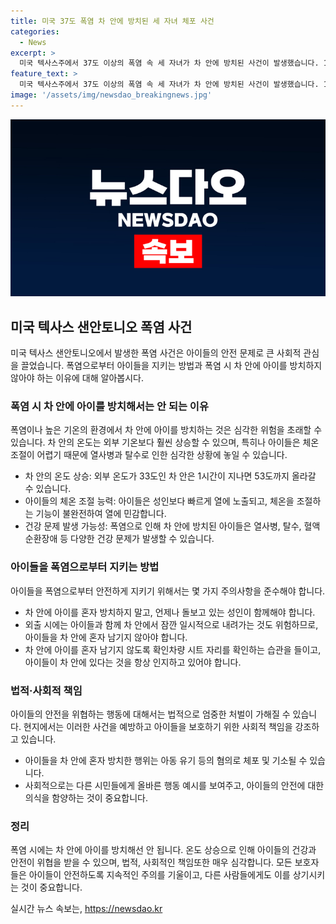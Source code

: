 ```yaml
---
title: 미국 37도 폭염 차 안에 방치된 세 자녀 체포 사건
categories:
  - News
excerpt: >
  미국 텍사스주에서 37도 이상의 폭염 속 세 자녀가 차 안에 방치된 사건이 발생했습니다. 1개월, 2세, 4세 아이들은 50분간 차 안에 있었으며, 주변 온도는 37도였습니다. 경찰은 엄마를 체포했고 아이들은 다행히 건강에 이상이 없었습니다. 더위로 차내 온도는 1시간이 지나면 53도까지 올라갈 수 있는데, 경찰은 아동 유기 등의 혐의로 엄마를 체포했습니다. (150자)
feature_text: >
  미국 텍사스주에서 37도 이상의 폭염 속 세 자녀가 차 안에 방치된 사건이 발생했습니다. 1개월, 2세, 4세 아이들은 50분간 차 안에 있었으며, 주변 온도는 37도였습니다. 경찰은 엄마를 체포했고 아이들은 다행히 건강에 이상이 없었습니다. 더위로 차내 온도는 1시간이 지나면 53도까지 올라갈 수 있는데, 경찰은 아동 유기 등의 혐의로 엄마를 체포했습니다. (150자)
image: '/assets/img/newsdao_breakingnews.jpg'
---
```


<p><img src="/assets/img/newsdao_breakingnews.jpg" alt="pcversion 속보" /></p>

<h2 data-ke-size="size26">미국 텍사스 샌안토니오 폭염 사건</h2>

<p data-ke-size="size16">미국 텍사스 샌안토니오에서 발생한 폭염 사건은 아이들의 안전 문제로 큰 사회적 관심을 끌었습니다. 폭염으로부터 아이들을 지키는 방법과 폭염 시 차 안에 아이를 방치하지 않아야 하는 이유에 대해 알아봅시다.</p>

<h3>폭염 시 차 안에 아이를 방치해서는 안 되는 이유</h3>

<p data-ke-size="size16">폭염이나 높은 기온의 환경에서 차 안에 아이를 방치하는 것은 심각한 위험을 초래할 수 있습니다. 차 안의 온도는 외부 기온보다 훨씬 상승할 수 있으며, 특히나 아이들은 체온 조절이 어렵기 때문에 열사병과 탈수로 인한 심각한 상황에 놓일 수 있습니다.</p>

<p><ul>
    <li>차 안의 온도 상승: 외부 온도가 33도인 차 안은 1시간이 지나면 53도까지 올라갈 수 있습니다.</li>
    <li>아이들의 체온 조절 능력: 아이들은 성인보다 빠르게 열에 노출되고, 체온을 조절하는 기능이 불완전하여 열에 민감합니다.</li>
    <li>건강 문제 발생 가능성: 폭염으로 인해 차 안에 방치된 아이들은 열사병, 탈수, 혈액순환장애 등 다양한 건강 문제가 발생할 수 있습니다.</li>
  </ul></p>

<h3>아이들을 폭염으로부터 지키는 방법</h3>

<p data-ke-size="size16">아이들을 폭염으로부터 안전하게 지키기 위해서는 몇 가지 주의사항을 준수해야 합니다.</p>

<p><ul>
    <li>차 안에 아이를 혼자 방치하지 말고, 언제나 돌보고 있는 성인이 함께해야 합니다.</li>
    <li>외출 시에는 아이들과 함께 차 안에서 잠깐 일시적으로 내려가는 것도 위험하므로, 아이들을 차 안에 혼자 남기지 않아야 합니다.</li>
    <li>차 안에 아이를 혼자 남기지 않도록 확인차량 시트 자리를 확인하는 습관을 들이고, 아이들이 차 안에 있다는 것을 항상 인지하고 있어야 합니다.</li>
  </ul></p>

<h3>법적·사회적 책임</h3>

<p data-ke-size="size16">아이들의 안전을 위협하는 행동에 대해서는 법적으로 엄중한 처벌이 가해질 수 있습니다. 현지에서는 이러한 사건을 예방하고 아이들을 보호하기 위한 사회적 책임을 강조하고 있습니다.</p>

<p><ul>
    <li>아이들을 차 안에 혼자 방치한 행위는 아동 유기 등의 혐의로 체포 및 기소될 수 있습니다.</li>
    <li>사회적으로는 다른 시민들에게 올바른 행동 예시를 보여주고, 아이들의 안전에 대한 의식을 함양하는 것이 중요합니다.</li>
  </ul></p>

<h3>정리</h3>

<p data-ke-size="size16">폭염 시에는 차 안에 아이를 방치해선 안 됩니다. 온도 상승으로 인해 아이들의 건강과 안전이 위협을 받을 수 있으며, 법적, 사회적인 책임또한 매우 심각합니다. 모든 보호자들은 아이들이 안전하도록 지속적인 주의를 기울이고, 다른 사람들에게도 이를 상기시키는 것이 중요합니다.</p>
실시간 뉴스 속보는, <a href="https://newsdao.kr" rel="dofollow">https://newsdao.kr</a>


